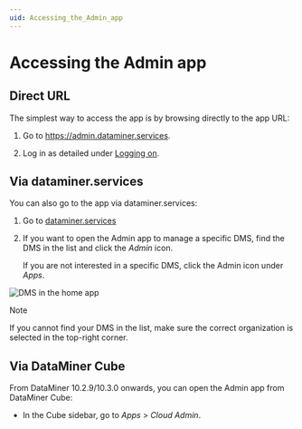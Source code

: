 ```yaml
---
uid: Accessing_the_Admin_app
---
```


# Accessing the Admin app

## Direct URL

The simplest way to access the app is by browsing directly to the app URL:

1. Go to <https://admin.dataminer.services>.

1. Log in as detailed under [Logging on](xref:Logging_on_to_the_DataMiner_Cloud_Platform#logging-on).

## Via dataminer.services

You can also go to the app via dataminer.services:

1. Go to [dataminer.services](https://dataminer.services)

1. If you want to open the Admin app to manage a specific DMS, find the DMS in the list and click the *Admin* icon.

   If you are not interested in a specific DMS, click the Admin icon under *Apps*.

![DMS in the home app](~/user-guide/images/CcaHomeApp.png)

> [!NOTE]
> If you cannot find your DMS in the list, make sure the correct organization is selected in the top-right corner.

## Via DataMiner Cube

From DataMiner 10.2.9/10.3.0 onwards, you can open the Admin app from DataMiner Cube:

- In the Cube sidebar, go to *Apps* > *Cloud Admin*.
